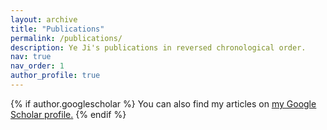```yaml
---
layout: archive
title: "Publications"
permalink: /publications/
description: Ye Ji's publications in reversed chronological order.
nav: true
nav_order: 1
author_profile: true
---
```


{% if author.googlescholar %}
  You can also find my articles on <u><a href="{{author.googlescholar}}">my Google Scholar profile</a>.</u>
{% endif %}


